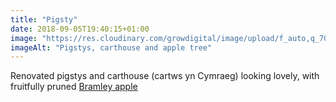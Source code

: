 ```yaml
---
title: "Pigsty"
date: 2018-09-05T19:40:15+01:00
image: "https://res.cloudinary.com/growdigital/image/upload/f_auto,q_70,w_736/v1544344498/pigsty-44492453821.jpg"
imageAlt: "Pigstys, carthouse and apple tree"
---
```


Renovated pigstys and carthouse (cartws yn Cymraeg) looking lovely, with fruitfully pruned [Bramley apple](https://www.orangepippin.com/apples/bramley)
